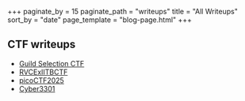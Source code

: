 +++
paginate_by = 15
paginate_path = "writeups"
title = "All Writeups"
sort_by = "date"
page_template = "blog-page.html"
+++

## CTF writeups

- [Guild Selection CTF](./Guild_Selection_CTF)
- [RVCExIITBCTF](./RVCExIITBFinals)
- [picoCTF2025](./picoCTF2025)
- [Cyber3301](./Cyber3301)
